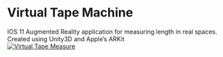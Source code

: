 # Virtual Tape Machine
IOS 11 Augmented Reality application for measuring length in real spaces. 
Created using Unity3D and Apple’s ARKit        
[![Virtual Tape Measure](http://i.imgur.com/W64pGQOh.png)](https://vimeo.com/226354585 "Virtual Tape Measure - Click to Watch!")
